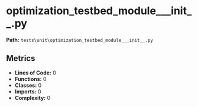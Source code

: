 # optimization_testbed_module___init__.py

**Path:** `tests\unit\optimization_testbed_module___init__.py`

## Metrics

- **Lines of Code:** 0
- **Functions:** 0
- **Classes:** 0
- **Imports:** 0
- **Complexity:** 0

